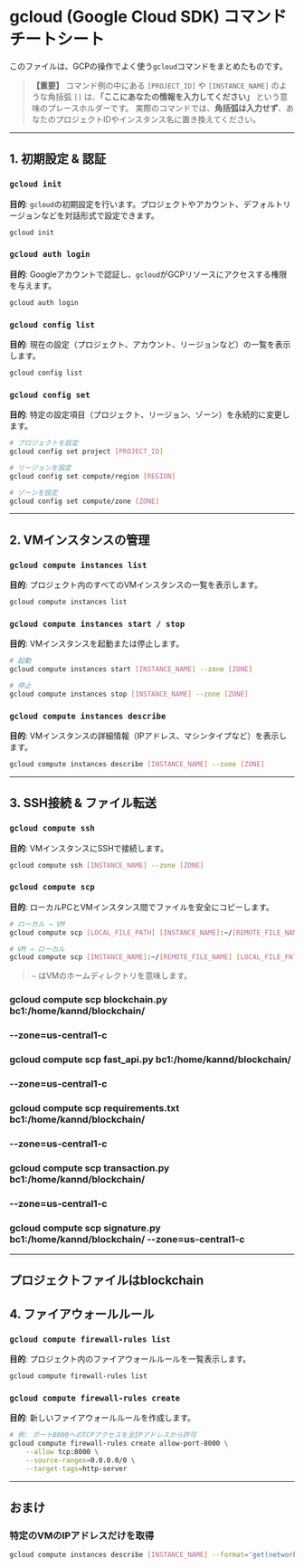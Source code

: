 # gcloud (Google Cloud SDK) コマンド チートシート

このファイルは、GCPの操作でよく使う`gcloud`コマンドをまとめたものです。

> **【重要】**
> コマンド例の中にある `[PROJECT_ID]` や `[INSTANCE_NAME]` のような角括弧 `[]` は、**「ここにあなたの情報を入力してください」** という意味のプレースホルダーです。
> 実際のコマンドでは、**角括弧は入力せず**、あなたのプロジェクトIDやインスタンス名に置き換えてください。

---

## 1. 初期設定 & 認証

### `gcloud init`
**目的**: `gcloud`の初期設定を行います。プロジェクトやアカウント、デフォルトリージョンなどを対話形式で設定できます。
```bash
gcloud init
```

### `gcloud auth login`
**目的**: Googleアカウントで認証し、`gcloud`がGCPリソースにアクセスする権限を与えます。
```bash
gcloud auth login
```

### `gcloud config list`
**目的**: 現在の設定（プロジェクト、アカウント、リージョンなど）の一覧を表示します。
```bash
gcloud config list
```

### `gcloud config set`
**目的**: 特定の設定項目（プロジェクト、リージョン、ゾーン）を永続的に変更します。
```bash
# プロジェクトを設定
gcloud config set project [PROJECT_ID]

# リージョンを設定
gcloud config set compute/region [REGION]

# ゾーンを設定
gcloud config set compute/zone [ZONE]
```

---

## 2. VMインスタンスの管理

### `gcloud compute instances list`
**目的**: プロジェクト内のすべてのVMインスタンスの一覧を表示します。
```bash
gcloud compute instances list
```

### `gcloud compute instances start / stop`
**目的**: VMインスタンスを起動または停止します。
```bash
# 起動
gcloud compute instances start [INSTANCE_NAME] --zone [ZONE]

# 停止
gcloud compute instances stop [INSTANCE_NAME] --zone [ZONE]
```

### `gcloud compute instances describe`
**目的**: VMインスタンスの詳細情報（IPアドレス、マシンタイプなど）を表示します。
```bash
gcloud compute instances describe [INSTANCE_NAME] --zone [ZONE]
```

---

## 3. SSH接続 & ファイル転送

### `gcloud compute ssh`
**目的**: VMインスタンスにSSHで接続します。
```bash
gcloud compute ssh [INSTANCE_NAME] --zone [ZONE]
```

### `gcloud compute scp`
**目的**: ローカルPCとVMインスタンス間でファイルを安全にコピーします。
```bash
# ローカル → VM
gcloud compute scp [LOCAL_FILE_PATH] [INSTANCE_NAME]:~/[REMOTE_FILE_NAME] --zone [ZONE]

# VM → ローカル
gcloud compute scp [INSTANCE_NAME]:~/[REMOTE_FILE_NAME] [LOCAL_FILE_PATH] --zone [ZONE]
```
> `~` はVMのホームディレクトリを意味します。

### gcloud compute scp blockchain.py bc1:/home/kannd/blockchain/ 
### --zone=us-central1-c
### gcloud compute scp fast_api.py bc1:/home/kannd/blockchain/ 
### --zone=us-central1-c
### gcloud compute scp requirements.txt bc1:/home/kannd/blockchain/ 
### --zone=us-central1-c
### gcloud compute scp transaction.py bc1:/home/kannd/blockchain/ 
### --zone=us-central1-c
### gcloud compute scp signature.py bc1:/home/kannd/blockchain/ --zone=us-central1-c
---

## プロジェクトファイルはblockchain

## 4. ファイアウォールルール

### `gcloud compute firewall-rules list`
**目的**: プロジェクト内のファイアウォールルールを一覧表示します。
```bash
gcloud compute firewall-rules list
```

### `gcloud compute firewall-rules create`
**目的**: 新しいファイアウォールルールを作成します。
```bash
# 例: ポート8000へのTCPアクセスを全IPアドレスから許可
gcloud compute firewall-rules create allow-port-8000 \
    --allow tcp:8000 \
    --source-ranges=0.0.0.0/0 \
    --target-tags=http-server
```

---

## おまけ

### 特定のVMのIPアドレスだけを取得
```bash
gcloud compute instances describe [INSTANCE_NAME] --format='get(networkInterfaces[0].accessConfigs[0].natIP)' --zone [ZONE]
``` 